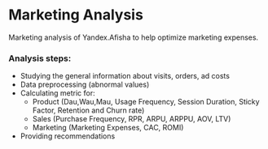 # Marketing Analysis
Marketing analysis of Yandex.Afisha to help optimize marketing expenses.
### Analysis steps:
- Studying the general information about visits, orders, ad costs
- Data preprocessing (abnormal values)
- Calculating metric for: 
  - Product (Dau,Wau,Mau, Usage Frequency, Session Duration, Sticky Factor, Retention and Churn rate)
  - Sales (Purchase Frequency, RPR, ARPU, ARPPU, AOV, LTV)
  - Marketing (Marketing Expenses, CAC, ROMI)
- Providing recommendations 

